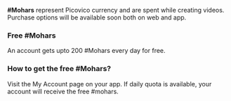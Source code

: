 **#Mohars** represent Picovico currency and are spent while creating videos.
Purchase options will be available soon both on web and app.

### Free #Mohars
An account gets upto 200 #Mohars every day for free.

### How to get the free #Mohars?
Visit the My Account page on your app. If daily quota is available, your account will receive the free #mohars.
